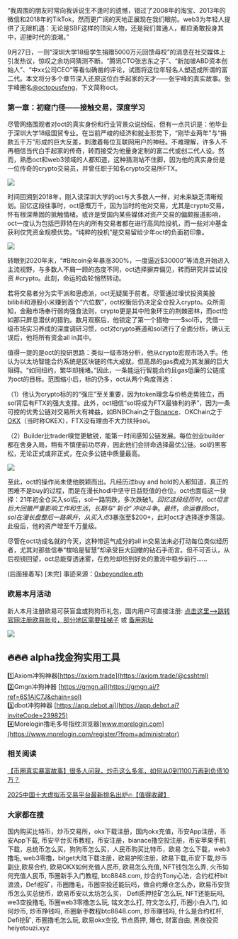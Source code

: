 “我周围的朋友时常向我诉说生不逢时的遗憾，错过了2008年的淘宝、2013年的微信和2018年的TikTok，然而更广阔的天地正展现在我们眼前。web3为年轻人提供了无限机遇：无论是SBF这样的顶尖人物，还是我们普通人，都应勇敢投身其中，迎接时代的浪潮。”

9月27日，一则“深圳大学18级学生捐赠5000万元回馈母校”的消息在社交媒体上引发热议，惊叹之余坊间猜测不断。“腾讯CTO张志东之子”、“新加坡ABD资本创始人”、“中xx公司CEO”等看似确凿的评论，试图将这位年轻名人塑造成所谓的富二代。本文将分多个章节深入还原这位白手起家的天才——张宇峰的真实故事。张宇峰圈名[@octopusfeng](https://twitter.com/octopusfeng)，下文简称oct。
 

### 第一章：初窥门径——接触交易，深度学习

尽管网络围观者对oct的真实身份和行业背景众说纷纭，但有一点共识是：他毕业于深圳大学18级国贸专业。在当前严峻的经济和就业形势下，“刚毕业两年”与“捐款五千万”形成的巨大反差，刺激着每位互联网用户的神经。不难理解，许多人不再相信当代白手起家的传奇，转而接受为他量身定制的富二代或创二代人设。然而，熟悉oct和web3领域的人都知道，这种猜测站不住脚，因为他的真实身份是一位传奇的crypto交易员，并曾任职于知名crypto交易所FTX。

![](https://ac63e02.webp.li/zhangyufeng5000w001.png)

时间回溯到2018年，刚入读深圳大学的oct与大多数人一样，对未来缺乏清晰规划。回忆这段往事时，oct感慨万千，因为当时的他对交易，尤其是crypto交易，怀有根深蒂固的抵触情绪。或许是受国内某些媒体对资产交易的偏颇报道影响，oct一度认为包括巴菲特在内的所有交易者都在进行高风险投机，而一些对冲基金获利仅凭资金规模优势。“纯粹的投机”是交易留给少年oct的负面初印象。

![](https://ac63e02.webp.li/zhangyufeng5000w002.png)

转眼到2020年末，“#Bitcoin全年暴涨300%，一度逼近$30000”等消息开始进入主流视野，与多数人不屑一顾的态度不同，oct选择摒弃偏见，转而研究并尝试投资 #crypto。此刻，命运的齿轮悄然转动。

若将交易者分为实干派和思虑派，oct无疑属于前者。尽管通过埋伏投资美股bilibili和港股小米赚到首个“六位数”，oct权衡后仍决定全仓投入crypto。众所周知，金融市场奉行弱肉强食法则，crypto更是其中险象环生的荆棘密林，而oct恰如那只屏息潜伏的猎豹。数月观察后，他锁定了第一个猎物——$sol币。凭借一级市场实习养成的深度调研习惯，oct对crypto赛道和sol进行了全面分析，确认无误后，他将所有资金all in其中。

值得一提的是oct的投研思路：类似一级市场分析，他从crypto宏观市场入手。他认为以太坊智能合约系统是区块链的伟大成就，但高昂的gas费成为其发展的巨大阻碍。“如同纽约，繁华却拥堵。”因此，一条能运行智能合约且gas低廉的公链成为oct的目标。范围缩小后，标的仍多，oct从两个角度筛选：

（1）他认为crypto标的的“强庄”至关重要，因为token理念与价格走势独立，而sol背后有FTX的强大支撑。此外，oct相信“sol将成为FTX最锋利的矛”，因为一条可控的优秀公链对交易所大有裨益，如BNBChain之于[Binance](https://www.binance.com/en/activity/referral/offers/claim?ref=CPA_00JBDZVLUF)、OKChain之于[OKX](https://www.chouyi.world/zh-hans/join/18639032)（当时称OKEX），FTX没有理由不大力扶持sol。

（2）Builder比trader嗅觉更敏锐，能第一时间感知公链发展。每位创业builder都在舍身入局，稍有不慎便前功尽弃，因此他们会拼命选择最优公链。sol的黑客松，无论正式或非正式，在众多公链中质量最高。

![](https://ac63e02.webp.li/zhangyufeng5000w003.png)

至此，oct的操作尚未使他脱颖而出。凡经历过buy and hold的人都知道，真正的困难不是buy的过程，而是在漫长hodl中坚守日益贬值的仓位。oct也面临这一抉择：21年初全仓买入sol后，sol一路阴跌，多次跌破$1。回忆这段经历时，oct坦言巨大回撤严重影响工作和生活，长期与“斩仓”冲动斗争。最终，命运眷顾oct，sol在漫长盘整后一路飙升，从买入点$3暴涨至$200+，此时oct才选择逐步落袋。此役后，他的资产增至千万量级。

尽管在oct功成名就的今天，这种带运气成分的all in交易法未必打动每位类似经历者，尤其对那些信奉“梭哈是智慧”却承受巨大回撤的钻石手而言。但不可否认，从后视镜回望，oct总能穿透迷雾，在危险却恰到好处的激流中稳步前行……

(后面接着写)
[未完] 事迹来源：[0xbeyondlee.eth](https://mirror.xyz/0xbeyondlee.eth/GRsD6rBBDhmH1WzgTB2jAJj0oaoufSlh1NWze1BWwLA)

### 欧易本月活动
新人本月注册欧易可获盲盒或狗狗币礼包，国内用户可直接注册:  [点击这里–>跳转官网注册欧易账号，部分地区需要挂梯子](https://www.okx.com/zh-hans/join/74873351)  或 [备用网址](https://www.chouyi.world/zh-hans/join/18639032)

[![](https://fe095ec.webp.li/top-10-exchanges-001.jpg)](https://www.chouyi.world/zh-hans/join/18639032)


## 🔥🔥🔥 alpha找金狗实用工具
1️⃣Axiom冲狗神器[https://axiom.trade](https://axiom.trade/@csshtml)  
2️⃣Gmgn冲狗神器 [https://gmgn.ai](https://gmgn.ai/?ref=6S1AIC7J&chain=sol)  
3️⃣dbot冲狗神器 [https://app.debot.ai](https://app.debot.ai?inviteCode=239825)  
4️⃣Morelogin撸毛多号指纹浏览器[www.morelogin.com](https://www.morelogin.com/register/?from=administrator)  


### 相关阅读
[【币圈真实暴富故事】很多人问我，炒币这么多年，如何从0到1100万再到负债10万？](https://heiyetouzi.xyz/biquanstory001/)

[2025中国十大虚拟币交易平台最新排名出炉🔥【值得收藏】](https://btc8848.com/top-10-exchanges/)

###  大家都在搜
国内购买比特币，炒币交易所，okx下载注册，国内okx充值，币安App注册，币安App下载, 币安平台买币教程，币安注册，bianace撸空投注册，币安苹果手机下载，总统币怎么买，狗狗币怎么买，人民币购买比特币，欧易 怎么下载，web3撸毛, web3零撸，bitget大陆下载注册，欧易护照注册，欧易下载,币安下载,炒币副业,欧易合约, 欧易OKX如何充值人民币, 欧易怎么充值, NFT钱包怎么弄, 火币如何充值人民币, 币圈新手入门教程, btc8848.com, 炒合约Tony心法，合约杠杆bit浪浪，Defi挖矿，币圈撸毛，币圈空投还能玩吗，做合约爆仓怎么办，欧易币安货币怎么买总统币，欧易币安以太坊怎么买， Defi质押挖矿怎么玩, NFT还能玩吗, we3空投撸毛, 币圈web3零撸怎么玩, 铭文怎么打, 符文怎么打, 币圈小白入门, 如何炒币, 炒币挣钱吗, 币圈新手教程btc8848.com, 炒币赚钱吗, 什么是合约杠杆, Defi挖矿, 币圈撸毛怎么玩, 欧易okx空投, 节点质押, 爆仓, 财富自由, 黑夜投资heiyetouzi.xyz
